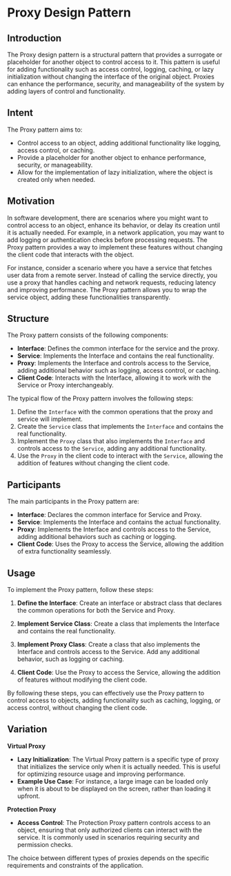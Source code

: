 # Proxy Design Pattern

## Introduction

The Proxy design pattern is a structural pattern that provides a surrogate or placeholder for another object to control access to it. This pattern is useful for adding functionality such as access control, logging, caching, or lazy initialization without changing the interface of the original object. Proxies can enhance the performance, security, and manageability of the system by adding layers of control and functionality.

## Intent

The Proxy pattern aims to:

- Control access to an object, adding additional functionality like logging, access control, or caching.
- Provide a placeholder for another object to enhance performance, security, or manageability.
- Allow for the implementation of lazy initialization, where the object is created only when needed.

## Motivation

In software development, there are scenarios where you might want to control access to an object, enhance its behavior, or delay its creation until it is actually needed. For example, in a network application, you may want to add logging or authentication checks before processing requests. The Proxy pattern provides a way to implement these features without changing the client code that interacts with the object.

For instance, consider a scenario where you have a service that fetches user data from a remote server. Instead of calling the service directly, you use a proxy that handles caching and network requests, reducing latency and improving performance. The Proxy pattern allows you to wrap the service object, adding these functionalities transparently.

## Structure

The Proxy pattern consists of the following components:

- **Interface**: Defines the common interface for the service and the proxy.
- **Service**: Implements the Interface and contains the real functionality.
- **Proxy**: Implements the Interface and controls access to the Service, adding additional behavior such as logging, access control, or caching.
- **Client Code**: Interacts with the Interface, allowing it to work with the Service or Proxy interchangeably.

The typical flow of the Proxy pattern involves the following steps:

1. Define the `Interface` with the common operations that the proxy and service will implement.
2. Create the `Service` class that implements the `Interface` and contains the real functionality.
3. Implement the `Proxy` class that also implements the `Interface` and controls access to the `Service`, adding any additional functionality.
4. Use the `Proxy` in the client code to interact with the `Service`, allowing the addition of features without changing the client code.

## Participants

The main participants in the Proxy pattern are:

- **Interface**: Declares the common interface for Service and Proxy.
- **Service**: Implements the Interface and contains the actual functionality.
- **Proxy**: Implements the Interface and controls access to the Service, adding additional behaviors such as caching or logging.
- **Client Code**: Uses the Proxy to access the Service, allowing the addition of extra functionality seamlessly.

## Usage

To implement the Proxy pattern, follow these steps:

1. **Define the Interface**: Create an interface or abstract class that declares the common operations for both the Service and Proxy.

2. **Implement Service Class**: Create a class that implements the Interface and contains the real functionality.

3. **Implement Proxy Class**: Create a class that also implements the Interface and controls access to the Service. Add any additional behavior, such as logging or caching.

4. **Client Code**: Use the Proxy to access the Service, allowing the addition of features without modifying the client code.

By following these steps, you can effectively use the Proxy pattern to control access to objects, adding functionality such as caching, logging, or access control, without changing the client code.

## Variation

**Virtual Proxy**

- **Lazy Initialization**: The Virtual Proxy pattern is a specific type of proxy that initializes the service only when it is actually needed. This is useful for optimizing resource usage and improving performance.
- **Example Use Case**: For instance, a large image can be loaded only when it is about to be displayed on the screen, rather than loading it upfront.

**Protection Proxy**

- **Access Control**: The Protection Proxy pattern controls access to an object, ensuring that only authorized clients can interact with the service. It is commonly used in scenarios requiring security and permission checks.

The choice between different types of proxies depends on the specific requirements and constraints of the application.
